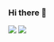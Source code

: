 ### Hi there 👋

<a href="mailto:inhokim19980802@gmail.com"><img src="https://img.shields.io/badge/inhokim19980802@gmail.com-EA4335?style=flat-square&logo=Gmail&logoColor=white"/></a>
<a href="https://www.instagram.com/kiminho_nawa"><img src="https://img.shields.io/badge/kiminho_nawa-E4405F?style=flat-square&logo=Instagram&logoColor=white"/></a>
 
